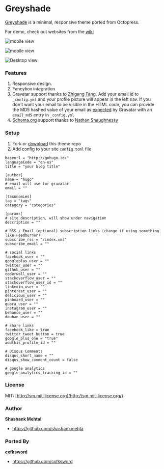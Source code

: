 Greyshade
============

[Greyshade](http://github.com/shashankmehta/greyshade) is a minimal, responsive theme ported from Octopress.

For demo, check out websites from the [wiki](https://github.com/shashankmehta/greyshade/wiki/Sites-using-Greyshade/)

![mobile view](https://dl.dropbox.com/u/6396581/greyshade/1.png)

![mobile view](https://dl.dropbox.com/u/6396581/greyshade/3.png)

![Desktop view](https://dl.dropbox.com/u/6396581/greyshade/2.png)

### Features

1. Responsive design.
1. Fancybox integration
1. Gravatar support thanks to [Zhigang Fang](https://github.com/zhigang1992). Add your email id to `_config.yml` and your profile picture will appear in the left nav. If you don't want your email to be visible in the HTML code, you can provide the MD5 hashed value of your email as [expected](https://gravatar.com/site/implement/hash/) by Gravatar with an `email_md5` entry in `_config.yml`
1. [Schema.org](http://schema.org/) support thanks to [Nathan Shaughnessy](https://github.com/nathanshox)


### Setup

1. Fork or [download](https://github.com/cxfksword/greyshade/archive/master.zip) this theme repo
3. Add config to your site `config.toml` file

```
baseurl = "http://gohugo.io/"
languageCode = "en-us"
title = "your blog title"

[author]
name = "hugo"
# email will use for gravatar
email = ""

[taxonomies]
tag = "tags"
category = "categories"

[params]
# site description, will show under navigation
description = ""

# RSS / Email (optional) subscription links (change if using something like Feedburner)
subscribe_rss = "/index.xml"
subscribe_email = ""

# social links
facebook_user = ""
googleplus_user = ""
twitter_user = ""
github_user = ""
coderwall_user = ""
stackoverflow_user = ""
stackoverflow_user_id = ""
linkedin_user = ""
pinterest_user = ""
delicious_user = ""
pinboard_user = ""
quora_user = ""
instagram_user = ""
behance_user = ""
douban_user = ""

# share links
facebook_like = true
twitter_tweet_button = true
google_plus_one = "true"
addthis_profile_id = ""

# Disqus Comments
disqus_short_name = ""
disqus_show_comment_count = false

# google analytics
google_analytics_tracking_id = ""
```

### License
MIT: [http://sm.mit-license.org](http://sm.mit-license.org/)

### Author
**Shashank Mehtal**
- <https://github.com/shashankmehta>

### Ported By
**cxfksword**
- <https://github.com/cxfksword>
